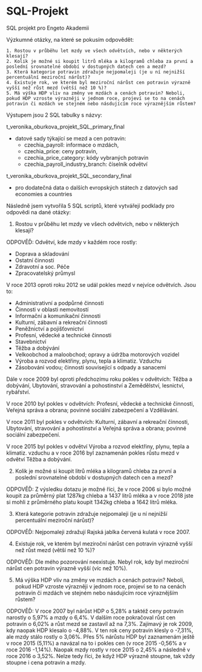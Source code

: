 # SQL-Projekt

SQL projekt pro Engeto Akademii

Výzkumné otázky, na které se pokusím odpovědět:

    1. Rostou v průběhu let mzdy ve všech odvětvích, nebo v některých klesají? 
    2. Kolik je možné si koupit litrů mléka a kilogramů chleba za první a poslední srovnatelné období v dostupných datech cen a mezd? 
    3. Která kategorie potravin zdražuje nejpomaleji (je u ní nejnižší percentuální meziroční nárůst)? 
    4. Existuje rok, ve kterém byl meziroční nárůst cen potravin výrazně vyšší než růst mezd (větší než 10 %)? 
    5. Má výška HDP vliv na změny ve mzdách a cenách potravin? Neboli, pokud HDP vzroste výrazněji v jednom roce, projeví se to na cenách potravin či mzdách ve stejném nebo násdujícím roce výraznějším růstem? 


Výstupem jsou 2 SQL tabulky s názvy:

t_veronika_oburkova_projekt_SQL_primary_final
- datové sady týkající se mezd a cen potravin:
    - czechia_payroll: informace o mzdách,
    - czechia_price: ceny potravin,
    - czechia_price_category: kódy vybraných potravin
    - czechia_payroll_industry_branch: číselník odvětví
  
t_veronika_oburkova_projekt_SQL_secondary_final 
- pro dodatečná data o dalších evropských státech z datových sad economies a countries

Následně jsem vytvořila 5 SQL scriptů, které vytvářejí podklady pro odpovědi na dané otázky:

1. Rostou v průběhu let mzdy ve všech odvětvích, nebo v některých klesají?

ODPOVĚĎ:
Odvětví, kde mzdy v každém roce rostly:
- Doprava a skladování
- Ostatní činnosti
- Zdravotní  a soc. Péče
- Zpracovatelský průmysl

V roce 2013 oproti roku 2012 se udál pokles mezd v nejvíce odvětvích. Jsou to:
- Administrativní a podpůrné činnosti
- Činnosti v oblasti nemovitostí
- Informační a komunikační činnosti
- Kulturní, zábavní a rekreační činnosti
- Peněžnictví a pojišťovnictví
- Profesní, vědecké a technické činnosti
- Stavebnictví
- Těžba a dobývání
- Velkoobchod a maloobchod; opravy a údržba motorových vozidel
- Výroba a rozvod elektřiny, plynu, tepla a klimatiz. Vzduchu
- Zásobování vodou; činnosti související s odpady a sanacemi

Dále v roce 2009 byl oproti předchozímu roku pokles v odvětvích: Těžba a dobývání, Ubytování, stravování a pohostinství a Zemědělství, lesnictví, rybářství.

V roce 2010 byl pokles v odvětvích: Profesní, vědecké a technické činnosti, Veřejná správa a obrana; povinné sociální zabezpečení a Vzdělávání.

V roce 2011 byl pokles v odvětvích: Kulturní, zábavní a rekreační činnosti, Ubytování, stravování a pohostinství a Veřejná správa a obrana; povinné sociální zabezpečení.

V roce 2015 byl pokles v odvětví Výroba a rozvod elektřiny, plynu, tepla a klimatiz. vzduchu a v roce 2016 byl zaznamenán pokles růstu mezd v odvětví Těžba a dobývání.


2. Kolik je možné si koupit litrů mléka a kilogramů chleba za první a poslední srovnatelné období v dostupných datech cen a mezd?

ODPOVĚĎ: Z výsledku dotazu je možné říci, že v roce 2006 si bylo možné koupit za průměrný plat 1287kg chleba a 1437 litrů mléka a v roce 2018 jste si mohli z průměrného platu koupit 1342kg chleba a 1642 litrů mléka. 


3. Která kategorie potravin zdražuje nejpomaleji (je u ní nejnižší percentuální meziroční nárůst)?

ODPOVĚĎ: Nejpomaleji zdražují Rajská jablka červená kulatá v roce 2007.


4. Existuje rok, ve kterém byl meziroční nárůst cen potravin výrazně vyšší než růst mezd (větší než 10 %)?

ODPOVĚĎ: Dle mého pozorování neexistuje. Nebyl rok, kdy byl meziroční nárůst cen potravin výrazně vyšší (víc než 10%).


5. Má výška HDP vliv na změny ve mzdách a cenách potravin? Neboli, pokud HDP vzroste výrazněji v jednom roce, projeví se to na cenách potravin či mzdách ve stejném nebo násdujícím roce výraznějším růstem?

ODPOVĚĎ:  V roce 2007 byl nárůst HDP o 5,28% a taktéž ceny potravin narostly o 5,97% a mzdy o 6,4%. V dalším roce pokračoval růst cen potravin o 6,02% a růst mezd se zastavil až na 7,3%.
Zajímavý je rok 2009, kdy naopak HDP klesalo o -4,88%. V ten rok ceny potravin klesly o -7,31%, ale mzdy stálo rostly o 3,06%.
Přes 5% nárůstu HDP byl zaznamenám ještě v roce 2015 (5,11%) a navázal na to i pokles cen (v roce 2015 -0,56% a v roce 2016 -1,14%). Naopak mzdy rostly v roce 2015 o 2,45% a následně v roce 2016 o 3,52%. 
Nelze tedy říci, že když HDP výrazně stoupne, tak vždy stoupne i cena potravin a mzdy.
